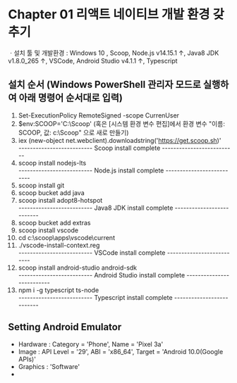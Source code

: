 # Chapter 01 리액트 네이티브 개발 환경 갖추기

ㆍ설치 툴 및 개발환경 : Windows 10 , Scoop, Node.js v14.15.1 ↑, Java8 JDK v1.8.0_265 ↑, VSCode, Android Studio v4.1.1 ↑, Typescript

## 설치 순서 (Windows PowerShell 관리자 모드로 실행하여 아래 명령어 순서대로 입력)
  1. Set-ExecutionPolicy RemoteSigned -scope CurrenUser
  2. $env:SCOOP='C:\Scoop' (혹은 [시스템 환경 변수 편집]에서 환경 변수 "이름: SCOOP, 값: c:\Scoop" 으로 새로 만들기)
  3. iex (new-object net.webclient).downloadstring('https://get.scoop.sh)'  
  -------------------------- Scoop install complete --------------------------
  4. scoop install nodejs-lts  
  -------------------------- Node.js install complete --------------------------
  5. scoop install git
  6. scoop bucket add java
  7. scoop install adopt8-hotspot  
  -------------------------- Java8 JDK install complete --------------------------
  8. scoop bucket add extras
  9. scoop install vscode
  10. cd c:\scoop\apps\vscode\current
  11. ./vscode-install-context.reg  
  -------------------------- VSCode install complete --------------------------
  12. scoop install android-studio android-sdk  
  -------------------------- Android Studio install complete --------------------------
  13. npm i -g typescript ts-node  
  -------------------------- Typescript install complete --------------------------


## Setting Android Emulator
  - Hardware : Category = 'Phone', Name = 'Pixel 3a'
  - Image : API Level = '29', ABI = 'x86_64', Target = 'Android 10.0(Google APIs)'
  - Graphics : 'Software'
  - 
